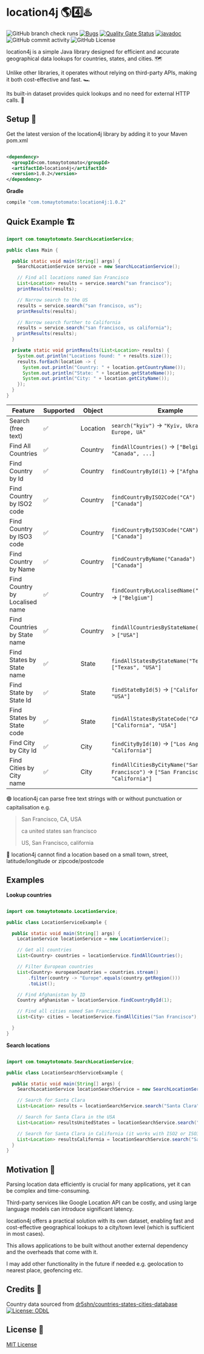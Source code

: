 # location4j 🌎4️⃣♨️

![GitHub branch check runs](https://img.shields.io/github/check-runs/tomaytotomato/location4j/master)
[![Bugs](https://sonarcloud.io/api/project_badges/measure?project=tomaytotomato_location4j&metric=bugs)](https://sonarcloud.io/summary/new_code?id=tomaytotomato_location4j)
[![Quality Gate Status](https://sonarcloud.io/api/project_badges/measure?project=tomaytotomato_location4j&metric=alert_status)](https://sonarcloud.io/summary/new_code?id=tomaytotomato_location4j)
[![javadoc](https://javadoc.io/badge2/com.tomaytotomato/location4j/javadoc.svg)](https://javadoc.io/doc/com.tomaytotomato/location4j)
![GitHub commit activity](https://img.shields.io/github/commit-activity/m/tomaytotomato/location4j)
![GitHub License](https://img.shields.io/github/license/tomaytotomato/location4j)

location4j is a simple Java library designed for efficient and accurate geographical data lookups
for countries, states, and cities. 🗺️

Unlike other libraries, it operates without relying on third-party APIs, making it both
cost-effective and fast. 🏎️

Its built-in dataset provides quick lookups and no need for external HTTP calls. 📀

## Setup 🚀

Get the latest version of the location4j library by adding it to your Maven pom.xml

```xml

<dependency>
  <groupId>com.tomaytotomato</groupId>
  <artifactId>location4j</artifactId>
  <version>1.0.2</version>
</dependency>
```

**Gradle**

```gradle
compile "com.tomaytotomato:location4j:1.0.2"
```

## Quick Example 🏗

```java
import com.tomaytotomato.SearchLocationService;

public class Main {

  public static void main(String[] args) {
    SearchLocationService service = new SearchLocationService();

    // Find all locations named San Francisco
    List<Location> results = service.search("san francisco");
    printResults(results);

    // Narrow search to the US
    results = service.search("san francisco, us");
    printResults(results);

    // Narrow search further to California
    results = service.search("san francisco, us california");
    printResults(results);
  }

  private static void printResults(List<Location> results) {
    System.out.println("Locations found: " + results.size());
    results.forEach(location -> {
      System.out.println("Country: " + location.getCountryName());
      System.out.println("State: " + location.getStateName());
      System.out.println("City: " + location.getCityName());
    });
  }
}

```

| Feature                        | Supported | Object   | Example                                                                         |
|--------------------------------|-----------|----------|---------------------------------------------------------------------------------|
| Search (free text)             | ✅         | Location | `search("kyiv")` -> `"Kyiv, Ukraine, Europe, UA"`                               |
| Find All Countries             | ✅         | Country  | `findAllCountries()` -> `["Belgium", "Canada", ...]`                            |
| Find Country by Id             | ✅         | Country  | `findCountryById(1)` -> `["Afghanistan"]`                                       |
| Find Country by ISO2 code      | ✅         | Country  | `findCountryByISO2Code("CA")` -> `["Canada"]`                                   |
| Find Country by ISO3 code      | ✅         | Country  | `findCountryByISO3Code("CAN")` -> `["Canada"]`                                  |
| Find Country by Name           | ✅         | Country  | `findCountryByName("Canada")` -> `["Canada"]`                                   |
| Find Country by Localised name | ✅         | Country  | `findCountryByLocalisedName("Belgique")` -> `["Belgium"]`                       |
| Find Countries by State name   | ✅         | Country  | `findAllCountriesByStateName("Texas")` -> `["USA"]`                             |
| Find States by State name      | ✅         | State    | `findAllStatesByStateName("Texas")` -> `["Texas", "USA"]`                       |
| Find State by State Id         | ✅         | State    | `findStateById(5)` -> `["California", "USA"]`                                   |
| Find States by State code      | ✅         | State    | `findAllStatesByStateCode("CA")` -> `["California", "USA"]`                     |
| Find City by City Id           | ✅         | City     | `findCityById(10)` -> `["Los Angeles", "California"]`                           |
| Find Cities by City name       | ✅         | City     | `findAllCitiesByCityName("San Francisco")` -> `["San Francisco", "California"]` |

🟢 location4j can parse free text strings with or without punctuation or capitalisation e.g.
> San Francisco, CA, USA
>
> ca united states san francisco
>
> US, San Francisco, california

🔴 location4j cannot find a location based on a small town, street, latitude/longitude or
zipcode/postcode

## Examples

**Lookup countries**

```java

import com.tomaytotomato.LocationService;

public class LocationServiceExample {

  public static void main(String[] args) {
    LocationService locationService = new LocationService();

    // Get all countries
    List<Country> countries = locationService.findAllCountries();

    // Filter European countries
    List<Country> europeanCountries = countries.stream()
        .filter(country -> "Europe".equals(country.getRegion()))
        .toList();

    // Find Afghanistan by ID
    Country afghanistan = locationService.findCountryById(1);

    // Find all cities named San Francisco
    List<City> cities = locationService.findAllCities("San Francisco");

  }
}

```

**Search locations**

```java

import com.tomaytotomato.SearchLocationService;

public class LocationSearchServiceExample {

  public static void main(String[] args) {
    SearchLocationService locationSearchService = new SearchLocationService();

    // Search for Santa Clara
    List<Location> results = locationSearchService.search("Santa Clara");

    // Search for Santa Clara in the USA
    List<Location> resultsUnitedStates = locationSearchService.search("Santa Clara USA");

    // Search for Santa Clara in California (it works with ISO2 or ISO3) codes
    List<Location> resultsCalifornia = locationSearchService.search("Santa Clara US CA");
  }
}

```

## Motivation 🌱

Parsing location data efficiently is crucial for many applications, yet it can be complex and
time-consuming.

Third-party services like Google Location API can be costly, and using large language models can
introduce significant latency.

location4j offers a practical solution with its own dataset, enabling fast and cost-effective
geographical lookups to a city/town level (which is sufficient in most cases).

This allows applications to be built without another external dependency and the overheads that come
with it.

I may add other functionality in the future if needed e.g. geolocation to nearest place, geofencing
etc.

## Credits 🙏

Country data sourced
from [dr5shn/countries-states-cities-database](https://github.com/dr5hn/countries-states-cities-database) [![License: ODbL](https://img.shields.io/badge/License-ODbL-brightgreen.svg)](https://opendatacommons.org/licenses/odbl/)

## License 📜

[MIT License](https://choosealicense.com/licenses/mit/)

